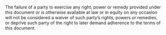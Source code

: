 The failure of a party to exercise any right, power or remedy provided under this document or is otherwise available at law or in equity on any occasion will not be considered a waiver of such party’s rights, powers or remedies, or deprive such party of the right to later demand adherence to the terms of this document.